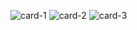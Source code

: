 ![card-1](https://user-images.githubusercontent.com/85369490/160295734-5aec0d31-f8f2-481b-ba96-baeaf6428ecb.png)
![card-2](https://user-images.githubusercontent.com/85369490/160295735-aa31fa93-657f-49cb-ba79-269019bbd0ea.png)
![card-3](https://user-images.githubusercontent.com/85369490/160295740-1f140fec-6551-4856-a404-3cf4ea4490df.png)
